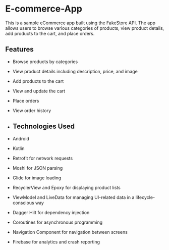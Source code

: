 # E-commerce-App
This is a sample eCommerce app built using the FakeStore API. The app allows users to browse various categories of products, view product details, add products to the cart, and place orders.

## Features

- Browse products by categories
- View product details including description, price, and image
- Add products to the cart
- View and update the cart
- Place orders
- View order history

- ## Technologies Used

- Android
- Kotlin
- Retrofit for network requests
- Moshi for JSON parsing
- Glide for image loading
- RecyclerView and Epoxy for displaying product lists
- ViewModel and LiveData for managing UI-related data in a lifecycle-conscious way
- Dagger Hilt for dependency injection
- Coroutines for asynchronous programming
- Navigation Component for navigation between screens
- Firebase for analytics and crash reporting
